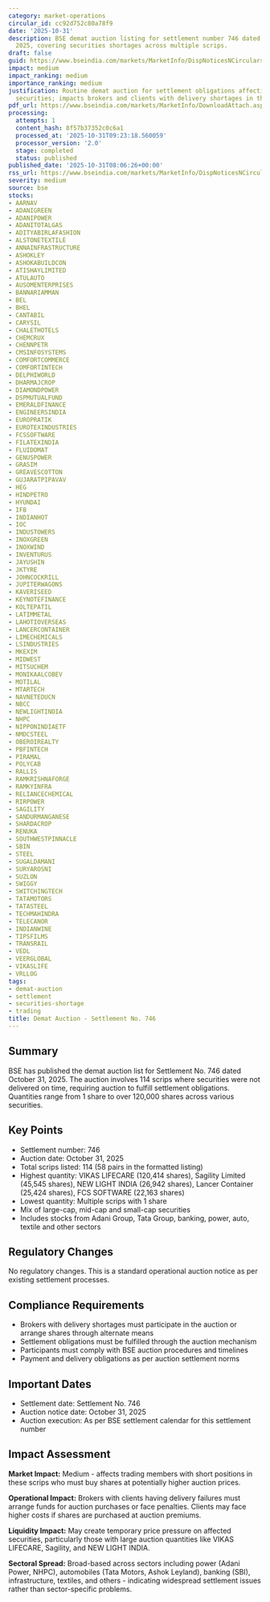 ```yaml
---
category: market-operations
circular_id: cc92d752c80a78f9
date: '2025-10-31'
description: BSE demat auction listing for settlement number 746 dated October 31,
  2025, covering securities shortages across multiple scrips.
draft: false
guid: https://www.bseindia.com/markets/MarketInfo/DispNoticesNCirculars.aspx?Noticeid={65E9630F-2780-4095-BA6C-C704F210A3A5}&noticeno=20251031-2&dt=10/31/2025&icount=2&totcount=4&flag=0
impact: medium
impact_ranking: medium
importance_ranking: medium
justification: Routine demat auction for settlement obligations affecting multiple
  securities; impacts brokers and clients with delivery shortages in these scrips
pdf_url: https://www.bseindia.com/markets/MarketInfo/DownloadAttach.aspx?id=20251031-2&attachedId=585809a2-c787-4ac5-a3d9-224f40e9975b
processing:
  attempts: 1
  content_hash: 8f57b37352c0c6a1
  processed_at: '2025-10-31T09:23:18.560059'
  processor_version: '2.0'
  stage: completed
  status: published
published_date: '2025-10-31T08:06:26+00:00'
rss_url: https://www.bseindia.com/markets/MarketInfo/DispNoticesNCirculars.aspx?Noticeid={65E9630F-2780-4095-BA6C-C704F210A3A5}&noticeno=20251031-2&dt=10/31/2025&icount=2&totcount=4&flag=0
severity: medium
source: bse
stocks:
- AARNAV
- ADANIGREEN
- ADANIPOWER
- ADANITOTALGAS
- ADITYABIRLAFASHION
- ALSTONETEXTILE
- ANNAINFRASTRUCTURE
- ASHOKLEY
- ASHOKABUILDCON
- ATISHAYLIMITED
- ATULAUTO
- AUSOMENTERPRISES
- BANNARIAMMAN
- BEL
- BHEL
- CANTABIL
- CARYSIL
- CHALETHOTELS
- CHEMCRUX
- CHENNPETR
- CMSINFOSYSTEMS
- COMFORTCOMMERCE
- COMFORTINTECH
- DELPHIWORLD
- DHARMAJCROP
- DIAMONDPOWER
- DSPMUTUALFUND
- EMERALDFINANCE
- ENGINEERSINDIA
- EUROPRATIK
- EUROTEXINDUSTRIES
- FCSSOFTWARE
- FILATEXINDIA
- FLUIDOMAT
- GENUSPOWER
- GRASIM
- GREAVESCOTTON
- GUJARATPIPAVAV
- HEG
- HINDPETRO
- HYUNDAI
- IFB
- INDIANHOT
- IOC
- INDUSTOWERS
- INOXGREEN
- INOXWIND
- INVENTURUS
- JAYUSHIN
- JKTYRE
- JOHNCOCKRILL
- JUPITERWAGONS
- KAVERISEED
- KEYNOTEFINANCE
- KOLTEPATIL
- LATIMMETAL
- LAHOTIOVERSEAS
- LANCERCONTAINER
- LIMECHEMICALS
- LSINDUSTRIES
- MKEXIM
- MIDWEST
- MITSUCHEM
- MONIKAALCOBEV
- MOTILAL
- MTARTECH
- NAVNETEDUCN
- NBCC
- NEWLIGHTINDIA
- NHPC
- NIPPONINDIAETF
- NMDCSTEEL
- OBEROIREALTY
- PBFINTECH
- PIRAMAL
- POLYCAB
- RALLIS
- RAMKRISHNAFORGE
- RAMKYINFRA
- RELIANCECHEMICAL
- RIRPOWER
- SAGILITY
- SANDURMANGANESE
- SHARDACROP
- RENUKA
- SOUTHWESTPINNACLE
- SBIN
- STEEL
- SUGALDAMANI
- SURYAROSNI
- SUZLON
- SWIGGY
- SWITCHINGTECH
- TATAMOTORS
- TATASTEEL
- TECHMAHINDRA
- TELECANOR
- INDIANWINE
- TIPSFILMS
- TRANSRAIL
- VEDL
- VEERGLOBAL
- VIKASLIFE
- VRLLOG
tags:
- demat-auction
- settlement
- securities-shortage
- trading
title: Demat Auction - Settlement No. 746
---
```


## Summary

BSE has published the demat auction list for Settlement No. 746 dated October 31, 2025. The auction involves 114 scrips where securities were not delivered on time, requiring auction to fulfill settlement obligations. Quantities range from 1 share to over 120,000 shares across various securities.

## Key Points

- Settlement number: 746
- Auction date: October 31, 2025
- Total scrips listed: 114 (58 pairs in the formatted listing)
- Highest quantity: VIKAS LIFECARE (120,414 shares), Sagility Limited (45,545 shares), NEW LIGHT INDIA (26,942 shares), Lancer Container (25,424 shares), FCS SOFTWARE (22,163 shares)
- Lowest quantity: Multiple scrips with 1 share
- Mix of large-cap, mid-cap and small-cap securities
- Includes stocks from Adani Group, Tata Group, banking, power, auto, textile and other sectors

## Regulatory Changes

No regulatory changes. This is a standard operational auction notice as per existing settlement processes.

## Compliance Requirements

- Brokers with delivery shortages must participate in the auction or arrange shares through alternate means
- Settlement obligations must be fulfilled through the auction mechanism
- Participants must comply with BSE auction procedures and timelines
- Payment and delivery obligations as per auction settlement norms

## Important Dates

- Settlement date: Settlement No. 746
- Auction notice date: October 31, 2025
- Auction execution: As per BSE settlement calendar for this settlement number

## Impact Assessment

**Market Impact:** Medium - affects trading members with short positions in these scrips who must buy shares at potentially higher auction prices.

**Operational Impact:** Brokers with clients having delivery failures must arrange funds for auction purchases or face penalties. Clients may face higher costs if shares are purchased at auction premiums.

**Liquidity Impact:** May create temporary price pressure on affected securities, particularly those with large auction quantities like VIKAS LIFECARE, Sagility, and NEW LIGHT INDIA.

**Sectoral Spread:** Broad-based across sectors including power (Adani Power, NHPC), automobiles (Tata Motors, Ashok Leyland), banking (SBI), infrastructure, textiles, and others - indicating widespread settlement issues rather than sector-specific problems.